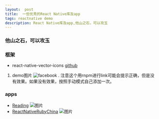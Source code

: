 ```yaml
---
layout:  post
title:  一些优秀的React Native库及app
tags: reactnative demo
description: React Native库及app,他山之石，可以攻玉
---
```


### 他山之石，可以攻玉

### 框架
* react-native-vector-icons [github](https://github.com/oblador/react-native-vector-icons#installation)
 1. demo图片 ![facebook](https://cloud.githubusercontent.com/assets/378279/7667568/2e9021b2-fc0d-11e4-8e68-cf91c329a6f4.png) . 注意这个用rnpm进行link可能会提示正确，但是没有效果。如果没有效果，按照手动模式自己添加一次。
      
### apps
* [Reading](https://github.com/attentiveness/reading)
  ![图片](https://github.com/attentiveness/reading/raw/master/screenshot/Reading_Main.jpg)
* [ReactNativeRubyChina](https://github.com/henter/ReactNativeRubyChina)
	![图片](https://camo.githubusercontent.com/25a8fd81ba71ecd121d651bf0982483df488eada/687474703a2f2f68656e7465722e71696e6975646e2e636f6d2f696f732f686f6d652e706e67)
